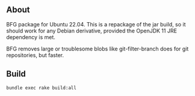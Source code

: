 ## About

BFG package for Ubuntu 22.04. This is a repackage of the jar build, so it should work for any Debian derivative, provided the OpenJDK 11 JRE dependency is met.

BFG removes large or troublesome blobs like git-filter-branch does for git repositories, but faster.

## Build

```bash
bundle exec rake build:all
```
